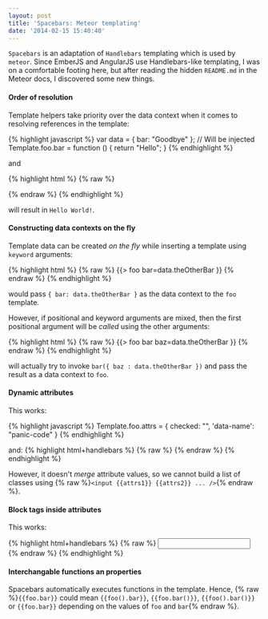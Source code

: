```yaml
---
layout: post
title: 'Spacebars: Meteor templating'
date: '2014-02-15 15:40:40'
---
```


`Spacebars` is an adaptation of `Handlebars` templating which is used by `meteor`. Since EmberJS and AngularJS use Handlebars-like templating, I was on a comfortable footing here, but after reading the hidden `README.md` in the Meteor docs, I discovered some new things.

#### Order of resolution

Template helpers take priority over the data context when it comes to resolving references in the template:

{% highlight javascript %}
var data = { bar: "Goodbye" }; // Will be injected
Template.foo.bar = function () { return "Hello"; }
{% endhighlight %}

and

{% highlight html %}
{% raw %}
<template name="foo">
  {{bar}} World!
</template>

<template name="baz">
  {{> foo data}}
</template>
{% endraw %}
{% endhighlight %}

will result in `Hello World!`.

#### Constructing data contexts on the fly

Template data can be created _on the fly_ while inserting a template using `keyword` arguments:

{% highlight html %}
{% raw %}
{{> foo bar=data.theOtherBar }}
{% endraw %}
{% endhighlight %}

would pass `{ bar: data.theOtherBar }` as the data context to the `foo` template.

However, if positional and keyword arguments are mixed, then the first positional argument will be _called_ using the other arguments:

{% highlight html %}
{% raw %}
{{> foo bar baz=data.theOtherBar }}
{% endraw %}
{% endhighlight %}

will actually try to invoke `bar({ baz : data.theOtherBar })` and pass the result as a data context to `foo`.

#### Dynamic attributes

This works:

{% highlight javascript %}
Template.foo.attrs = {
    checked: "",
    'data-name': "panic-code"
}
{% endhighlight %}

and:
{% highlight html+handlebars %}
{% raw %}
<template name="foo">
  <input class="danger" {{attrs}} />
</template>
{% endraw %}
{% endhighlight %}

However, it doesn't _merge_ attribute values, so we cannot build a list of classes using {% raw %}`<input {{attrs1}} {{attrs2}} ... />`{% endraw %}.

#### Block tags inside attributes

This works:

{% highlight html+handlebars %}
{% raw %}
<input class="{{#if done}}done{{else}}notdone{{/if}}" />
{% endraw %}
{% endhighlight %}

#### Interchangable functions an properties

Spacebars automatically executes functions in the template. Hence, {% raw %}`{{foo.bar}}` could mean `{{foo().bar}}`, `{{foo.bar()}}`, `{{foo().bar()}}` or `{{foo.bar}}` depending on the values of `foo` and `bar`{% endraw %}.

